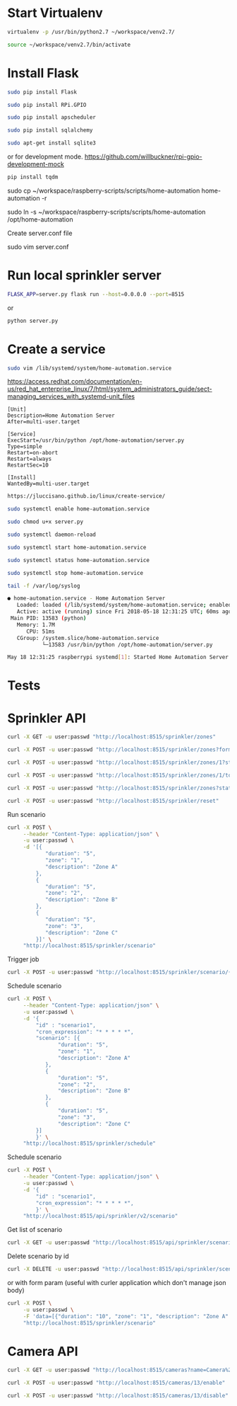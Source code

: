 # Start Virtualenv

```bash
virtualenv -p /usr/bin/python2.7 ~/workspace/venv2.7/
```

```bash
source ~/workspace/venv2.7/bin/activate
```

# Install Flask
```bash
sudo pip install Flask
```
```bash
sudo pip install RPi.GPIO
```

```bash
sudo pip install apscheduler

sudo pip install sqlalchemy

```

```bash
sudo apt-get install sqlite3
```


or for development mode.
https://github.com/willbuckner/rpi-gpio-development-mock

```bash
pip install tqdm    
```

sudo cp ~/workspace/raspberry-scripts/scripts/home-automation home-automation -r


sudo ln -s ~/workspace/raspberry-scripts/scripts/home-automation /opt/home-automation

Create server.conf file

sudo vim server.conf


# Run local sprinkler server

```bash
FLASK_APP=server.py flask run --host=0.0.0.0 --port=8515
```
or 

```bash
python server.py
```


# Create  a service

```bash
sudo vim /lib/systemd/system/home-automation.service
```
https://access.redhat.com/documentation/en-us/red_hat_enterprise_linux/7/html/system_administrators_guide/sect-managing_services_with_systemd-unit_files

```text
[Unit]
Description=Home Automation Server
After=multi-user.target

[Service]
ExecStart=/usr/bin/python /opt/home-automation/server.py
Type=simple
Restart=on-abort
Restart=always
RestartSec=10

[Install]
WantedBy=multi-user.target
```

```bash
https://jluccisano.github.io/linux/create-service/
```

```bash
sudo systemctl enable home-automation.service
```

```bash
sudo chmod u+x server.py
```

```bash
sudo systemctl daemon-reload
```

```bash
sudo systemctl start home-automation.service
```

```bash
sudo systemctl status home-automation.service
```

```bash
sudo systemctl stop home-automation.service
```

```bash
tail -f /var/log/syslog
```

```bash
● home-automation.service - Home Automation Server
   Loaded: loaded (/lib/systemd/system/home-automation.service; enabled; vendor preset: enabled)
   Active: active (running) since Fri 2018-05-18 12:31:25 UTC; 60ms ago
 Main PID: 13583 (python)
   Memory: 1.7M
      CPU: 51ms
   CGroup: /system.slice/home-automation.service
           └─13583 /usr/bin/python /opt/home-automation/server.py

May 18 12:31:25 raspberrypi systemd[1]: Started Home Automation Server.
```

# Tests

# Sprinkler API

```bash
curl -X GET -u user:passwd "http://localhost:8515/sprinkler/zones"
```

```bash
curl -X POST -u user:passwd "http://localhost:8515/sprinkler/zones?format=lite"
```

```bash
curl -X POST -u user:passwd "http://localhost:8515/sprinkler/zones/1?state=0"
```

```bash
curl -X POST -u user:passwd "http://localhost:8515/sprinkler/zones/1/toggle"
```


```bash
curl -X POST -u user:passwd "http://localhost:8515/sprinkler/zones?state=0"
```

```bash
curl -X POST -u user:passwd "http://localhost:8515/sprinkler/reset"
```

Run scenario

```bash
curl -X POST \
     --header "Content-Type: application/json" \
     -u user:passwd \
     -d '[{
         	"duration": "5",
         	"zone": "1",
         	"description": "Zone A"
         },
         {
         	"duration": "5",
         	"zone": "2",
         	"description": "Zone B"
         },
         {
         	"duration": "5",
         	"zone": "3",
         	"description": "Zone C"
         }]' \
     "http://localhost:8515/sprinkler/scenario"
```

Trigger job

```bash
curl -X POST -u user:passwd "http://localhost:8515/sprinkler/scenario/{id}"
```

Schedule scenario

```bash
curl -X POST \
     --header "Content-Type: application/json" \
     -u user:passwd \
     -d '{
         "id" : "scenario1",
         "cron_expression": "* * * * *",
         "scenario": [{
            	"duration": "5",
            	"zone": "1",
            	"description": "Zone A"
            },
            {
            	"duration": "5",
            	"zone": "2",
            	"description": "Zone B"
            },
            {
            	"duration": "5",
            	"zone": "3",
            	"description": "Zone C"
         }]
         }' \
     "http://localhost:8515/sprinkler/schedule"
```


Schedule scenario

```bash
curl -X POST \
     --header "Content-Type: application/json" \
     -u user:passwd \
     -d '{
         "id" : "scenario1",
         "cron_expression": "* * * * *",
         }' \
     "http://localhost:8515/api/sprinkler/v2/scenario"
```



Get list of scenario

```bash
curl -X GET -u user:passwd "http://localhost:8515/api/sprinkler/scenarios"
```

Delete scenario  by id

```bash
curl -X DELETE -u user:passwd "http://localhost:8515/api/sprinkler/scenario/{1}"
```

or with form param (useful with curler application which don't manage json body)

```bash
curl -X POST \
     -u user:passwd \
     -F 'data=[{"duration": "10", "zone": "1", "description": "Zone A" },{"duration": "10", "zone": "2", "description": "Zone B" }]' \
     "http://localhost:8515/sprinkler/scenario"
```

# Camera API

```bash
curl -X GET -u user:passwd "http://localhost:8515/cameras?name=Camera%20Salon"
```

```bash
curl -X POST -u user:passwd "http://localhost:8515/cameras/13/enable"
```

```bash
curl -X POST -u user:passwd "http://localhost:8515/cameras/13/disable"
```
